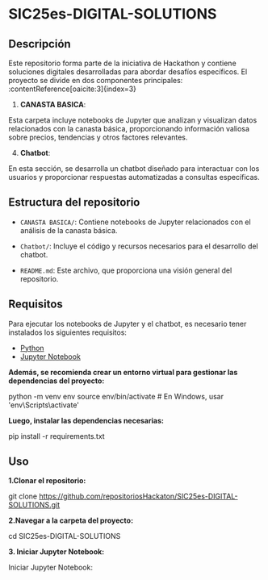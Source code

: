 # SIC25es-DIGITAL-SOLUTIONS

## Descripción

Este repositorio forma parte de la iniciativa de Hackathon y contiene soluciones digitales desarrolladas para abordar desafíos específicos. El proyecto se divide en dos componentes principales:&#8203;:contentReference[oaicite:3]{index=3}

1. **CANASTA BASICA**:

Esta carpeta incluye notebooks de Jupyter que analizan y visualizan datos relacionados con la canasta básica, proporcionando información valiosa sobre precios, tendencias y otros factores relevantes.

4. **Chatbot**:
   
En esta sección, se desarrolla un chatbot diseñado para interactuar con los usuarios y proporcionar respuestas automatizadas a consultas específicas.

## Estructura del repositorio

- `CANASTA BASICA/`: Contiene notebooks de Jupyter relacionados con el análisis de la canasta básica.

- `Chatbot/`: Incluye el código y recursos necesarios para el desarrollo del chatbot.

- `README.md`: Este archivo, que proporciona una visión general del repositorio.

## Requisitos

Para ejecutar los notebooks de Jupyter y el chatbot, es necesario tener instalados los siguientes requisitos:

- [Python](https://www.python.org/downloads/)
- [Jupyter Notebook](https://jupyter.org/install)

**Además, se recomienda crear un entorno virtual para gestionar las dependencias del proyecto:**

python -m venv env
source env/bin/activate  # En Windows, usar 'env\Scripts\activate'

**Luego, instalar las dependencias necesarias:**

pip install -r requirements.txt


## Uso

  **1.Clonar el repositorio:**
   
  git clone https://github.com/repositoriosHackaton/SIC25es-DIGITAL-SOLUTIONS.git

  **2.Navegar a la carpeta del proyecto:**
  
  cd SIC25es-DIGITAL-SOLUTIONS

  **3. Iniciar Jupyter Notebook:**

  Iniciar Jupyter Notebook:


